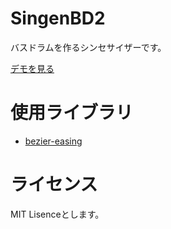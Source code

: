 # SingenBD2

バスドラムを作るシンセサイザーです。

[デモを見る](https://ryukau.github.io/SingenBD2)

# 使用ライブラリ

- [bezier-easing](https://github.com/gre/bezier-easing)

# ライセンス

MIT Lisenceとします。
